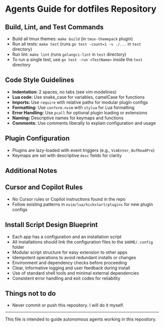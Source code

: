 # Agents Guide for dotfiles Repository

## Build, Lint, and Test Commands

- Build all tmux themes: `make build` (in `tmux-themepack` plugin)
- Run all tests: `make test` (runs `go test -count=1 -v ./...` in `test` directory)
- Run lint: `make lint` (runs `golangci-lint` in `test` directory)
- To run a single test, use `go test -run <TestName>` inside the `test` directory

## Code Style Guidelines

- **Indentation:** 2 spaces, no tabs (see vim modelines)
- **Lua code:** Use snake_case for variables, camelCase for functions
- **Imports:** Use `require` with relative paths for modular plugin configs
- **Formatting:** Use `conform.nvim` with `stylua` for Lua formatting
- **Error Handling:** Use `pcall` for optional plugin loading or extensions
- **Naming:** Descriptive names for keymaps and functions
- **Comments:** Use comments liberally to explain configuration and usage

## Plugin Configuration

- Plugins are lazy-loaded with event triggers (e.g., `VimEnter`, `BufReadPre`)
- Keymaps are set with descriptive `desc` fields for clarity

## Additional Notes

## Cursor and Copilot Rules

- No Cursor rules or Copilot instructions found in the repo
- Follow existing patterns in `nvim/lua/kickstart/plugins` for new plugin configs

## Install Script Design Blueprint

- Each app has a configuration and an installation script
- All installations should link the configuration files to the `$HOME/.config` folder
- Modular script structure for easy extension to other apps
- Idempotent operations to avoid redundant installs or changes
- Environment and dependency checks before proceeding
- Clear, informative logging and user feedback during install
- Use of standard shell tools and minimal external dependencies
- Consistent error handling and exit codes for reliability

## Things not to do

- Never commit or push this repository. I will do it myself.
---

This file is intended to guide autonomous agents working in this repository.
